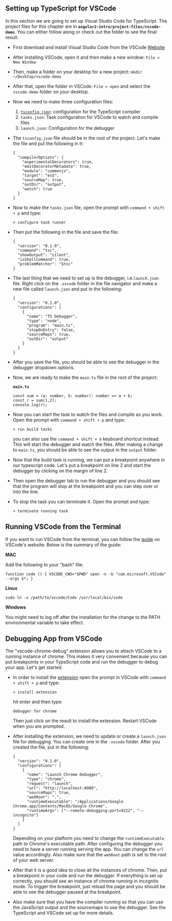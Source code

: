 ## Setting up TypeScript for VSCode

In this section we are going to set up Visual Studio Code for TypeScript. The project files for this chapter are in **`angular2-intro/project-files/vscode-demo`**. You can either follow along or check out the folder to see the final result.

- First download and install Visual Studio Code from the VSCode [Website](https://code.visualstudio.com/)
- After installing VSCode, open it and then make a new window: `File > New Window`
- Then, make a folder on your desktop for a new project: `mkdir ~/Desktop/vscode-demo`
- After that, open the folder in VSCode: `File > open` and select the `vscode-demo` folder on your desktop.
- Now we need to make three configuration files:

    1. [`tsconfig.json`](http://json.schemastore.org/tsconfig): configuration for the TypeScript compiler
    2. `tasks.json`: Task configuration for VSCode to watch and compile files
    3. `launch.json`: Configuration for the debugger

- The `tsconfig.json` file should be in the root of the project. Let's make the file and put the following in it:

    ~~~~~~~
    {
      "compilerOptions": {
        "experimentalDecorators": true,
        "emitDecoratorMetadata": true,
        "module": "commonjs",
        "target": "es5",
        "sourceMap": true,
        "outDir": "output",
        "watch": true
      }
    }
    ~~~~~~~
- Now to make the `tasks.json` file, open the prompt with `command + shift + p` and type:

    ~~~~~~~
    > configure task runner
    ~~~~~~~

- Then put the following in the file and save the file:

    ~~~~~~~
    {
      "version": "0.1.0",
      "command": "tsc",
      "showOutput": "silent",
      "isShellCommand": true,
      "problemMatcher": "$tsc"
    }
    ~~~~~~~

- The last thing that we need to set up is the debugger, i.e.`launch.json` file. Right click on the `.vscode` folder in the file navigator and make a new file called `launch.json` and put in the following:

    ~~~~~~~
    {
      "version": "0.1.0",
      "configurations": [
        {
          "name": "TS Debugger",
          "type": "node",
          "program": "main.ts",
          "stopOnEntry": false,
          "sourceMaps": true,
          "outDir": "output"
        }
      ]
    }
    ~~~~~~~

- After you save the file, you should be able to see the debugger in the debugger dropdown options.

- Now, we are ready to make the `main.ts` file in the root of the project:

    **`main.ts`**

    ~~~~{.numberLines .java startFrom="1"}
    const sum = (a: number, b: number): number => a + b;
    const r = sum(1,2);
    console.log(r);
    ~~~~~~~

- Now you can start the task to watch the files and compile as you work. Open the prompt with `command + shift + p` and type:

    ~~~~~~~
    > run build tasks
    ~~~~~~~

    you can also use the `command + shift + b` keyboard shortcut instead. This will start the debugger and watch the files. After making a change to `main.ts`, you should be able to see the output in the `output` folder.

- Now that the build task is running, we can put a breakpoint anywhere in our typescript code. Let's put a breakpoint on line 2 and start the debugger by clicking on the margin of line 2.

- Then open the debugger tab to run the debugger and you should see that the program will stop at the breakpoint and you can step over or into the line.

- To stop the task you can terminate it. Open the prompt and type:

    ~~~~~~~
    > terminate running task
    ~~~~~~~

## Running VSCode from the Terminal

If you want to run VSCode from the terminal, you can follow the [guide](https://code.visualstudio.com/Docs/editor/setup) on VSCode's website. Below is the summary of the guide:

**MAC**

Add the following to your "bash" file:

~~~~~~~
function code () { VSCODE_CWD="$PWD" open -n -b "com.microsoft.VSCode" --args $*; }
~~~~~~~

**Linux**

~~~~~~~
sudo ln -s /path/to/vscode/Code /usr/local/bin/code
~~~~~~~

**Windows**

You might need to log off after the installation for the change to the PATH environmental variable to take effect.

## Debugging App from VSCode

The "vscode-chrome-debug" extension allows you to attach VSCode to a running instance of chrome. This makes it very convenient because you can put breakpoints in your TypeScript code and run the debugger to debug your app. Let's get started.

- In order to install the [extension](https://github.com/Microsoft/vscode-chrome-debug) open the prompt in VSCode with `command + shift + p` and type:

    ~~~~~~~
    > install extension
    ~~~~~~~

    hit enter and then type:

    ~~~~~~~
    debugger for chrome
    ~~~~~~~

    Then just click on the result to install the extension. Restart VSCode when you are prompted.

- After installing the extension, we need to update or create a `launch.json` file for debugging. You can create one in the `.vscode` folder. After you created the file, put in the following:

    ~~~~~~~
    {
      "version": "0.1.0",
      "configurations": [
        {
          "name": "Launch Chrome Debugger",
          "type": "chrome",
          "request": "launch",
          "url": "http://localhost:8080",
          "sourceMaps": true,
          "webRoot": ".",
          "runtimeExecutable": "/Applications/Google Chrome.app/Contents/MacOS/Google Chrome",
          "runtimeArgs": ["--remote-debugging-port=9222", "--incognito"]
        }
      ]
    }
    ~~~~~~~

    Depending on your platform you need to change the `runtimeExecutable` path to Chrome's executable path. After configuring the debugger you need to have a server running serving the app. You can change the `url` value accordingly. Also make sure that the `webRoot` path is set to the root of your web server.

- After that it is a good idea to close all the instances of chrome. Then, put a breakpoint in your code and run the debugger. If everything is set up correctly, you should see an instance of chrome running in incognito mode. To trigger the breakpoint, just reload the page and you should be able to see the debugger paused at the breakpoint.

- Also make sure that you have the compiler running so that you can use the JavaScript output and the sourcemaps to use the debugger. See the TypeScript and VSCode set up for more details.
